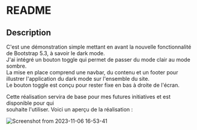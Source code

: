 # README

## Description

C'est une démonstration simple mettant en avant la nouvelle fonctionnalité de Bootstrap 5.3, à savoir le dark mode.  
J'ai intégré un bouton toggle qui permet de passer du mode clair au
mode sombre.  
La mise en place comprend une navbar, du contenu et un footer pour illustrer l'application du dark mode sur l'ensemble du site.  
Le bouton toggle est conçu pour rester
fixe en bas à droite de l'écran.  

Cette réalisation servira de base pour mes futures initiatives et est disponible pour qui  
souhaite l'utiliser. Voici un aperçu de la réalisation :  

  
  ![Screenshot from 2023-11-06 16-53-41](https://github.com/sandri31/Toggle_Theme_Bootstrap/assets/85675011/c5d96ae6-9fc3-4a31-a412-38a88e143261)
